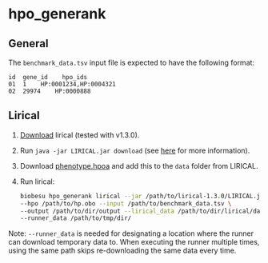 # hpo_generank
## General
The `benchmark_data.tsv` input file is expected to have the following format:
```
id  gene_id    hpo_ids
01  1    HP:0001234,HP:0004321
02  29974    HP:0000888
```

## Lirical

1. [Download][lirical_download] lirical (tested with v1.3.0).

2. Run `java -jar LIRICAL.jar download` (see [here][lirical_prepare] for more information).

3. Download [phenotype.hpoa][hpoa_download] and add this to the `data` folder from LIRICAL.

4. Run lirical:

   ```bash
   biobesu hpo_generank lirical --jar /path/to/lirical-1.3.0/LIRICAL.jar \
   --hpo /path/to/hp.obo --input /path/to/benchmark_data.tsv \
   --output /path/to/dir/output --lirical_data /path/to/dir/lirical/data \
   --runner_data /path/to/tmp/dir/
   ```

Note: `--runner_data` is needed for designating a location where the runner can download temporary data to. When executing the runner multiple times, using the same path skips re-downloading the same data every time.




[lirical_download]: https://github.com/TheJacksonLaboratory/LIRICAL/releases/tag/v1.3.0
[lirical_prepare]: https://lirical.readthedocs.io/en/latest/setup.html#the-download-command
[hpoa_download]: http://purl.obolibrary.org/obo/hp/hpoa/phenotype.hpoa